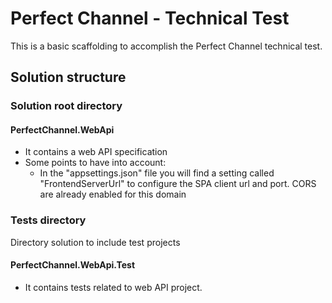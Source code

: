 # Perfect Channel - Technical Test

This is a basic scaffolding to accomplish the Perfect Channel technical test.

## Solution structure

### Solution root directory

#### PerfectChannel.WebApi
* It contains a web API specification
* Some points to have into account:
  - In the "appsettings.json" file you will find a setting called "FrontendServerUrl" to configure the SPA client url and port. CORS are already enabled for this domain

### Tests directory

Directory solution to include test projects

#### PerfectChannel.WebApi.Test
* It contains tests related to web API project.